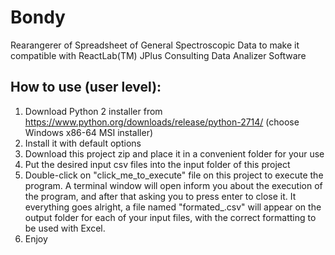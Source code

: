 # Bondy
Rearangerer of Spreadsheet of General Spectroscopic Data to make it compatible with ReactLab(TM) JPlus Consulting Data Analizer Software

## How to use (user level):
1. Download Python 2 installer from https://www.python.org/downloads/release/python-2714/ (choose Windows x86-64 MSI installer)
2. Install it with default options
3. Download this project zip and place it in a convenient folder for your use
4. Put the desired input csv files into the input folder of this project
5. Double-click on "click_me_to_execute" file on this project to execute the program. A terminal window will open inform you about the execution of the program, and after that asking you to press enter to close it. It everything goes alright, a file named "formated_<nameOfYourFile>.csv" will appear on the output folder for each of your input files, with the correct formatting to be used with Excel.
6. Enjoy
